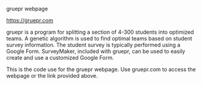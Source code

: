 gruepr webpage

https://gruepr.com

gruepr is a program for splitting a section of 4-300 students into optimized teams. A genetic algorithm is used to find optimal teams based on student survey information. The student survey is typically performed using a Google Form. SurveyMaker, included with gruepr, can be used to easily create and use a customized Google Form.

This is the code use for the gruepr webpage. Use gruepr.com to access the webpage or the link provided above.
